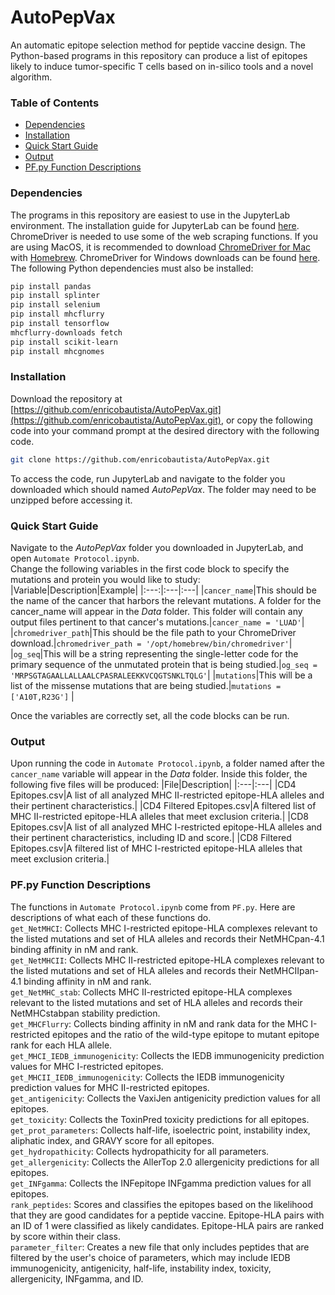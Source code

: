 # AutoPepVax
An automatic epitope selection method for peptide vaccine design. The Python-based programs in this repository can produce a list of epitopes likely to induce tumor-specific T cells based on in-silico tools and a novel algorithm.

### Table of Contents
- [Dependencies](#Dependencies)
- [Installation](#Installation)
- [Quick Start Guide](#Quick-Start-Guide)
- [Output](#Output)
- [PF.py Function Descriptions](#PF.py-Function-Descriptions)

### Dependencies
The programs in this repository are easiest to use in the JupyterLab environment. The installation guide for JupyterLab can be found [here](https://jupyter.org/install).   
ChromeDriver is needed to use some of the web scraping functions. If you are using MacOS, it is recommended to download [ChromeDriver for Mac](https://formulae.brew.sh/cask/chromedriver) with [Homebrew](https://brew.sh/). ChromeDriver for Windows downloads can be found [here](https://chromedriver.chromium.org/downloads).  
The following Python dependencies must also be installed:
```bash
pip install pandas
pip install splinter
pip install selenium
pip install mhcflurry
pip install tensorflow
mhcflurry-downloads fetch
pip install scikit-learn
pip install mhcgnomes
```

### Installation
Download the repository at [https://github.com/enricobautista/AutoPepVax.git](https://github.com/enricobautista/AutoPepVax.git), or copy the following code into your command prompt at the desired directory with the following code.
```bash
git clone https://github.com/enricobautista/AutoPepVax.git
```
To access the code, run JupyterLab and navigate to the folder you downloaded which should named *AutoPepVax*. The folder may need to be unzipped before accessing it.

### Quick Start Guide
Navigate to the *AutoPepVax* folder you downloaded in JupyterLab, and open `Automate Protocol.ipynb`.  
Change the following variables in the first code block to specify the mutations and protein you would like to study:
|Variable|Description|Example|
|:---:|:---|:---|
|`cancer_name`|This should be the name of the cancer that harbors the relevant mutations. A folder for the cancer_name will appear in the *Data* folder. This folder will contain any output files pertinent to that cancer's mutations.|`cancer_name = 'LUAD'`|
|`chromedriver_path`|This should be the file path to your ChromeDriver download.|`chromedriver_path = '/opt/homebrew/bin/chromedriver'`|
|`og_seq`|This will be a string representing the single-letter code for the primary sequence of the unmutated protein that is being studied.|`og_seq = 'MRPSGTAGAALLALLAALCPASRALEEKKVCQGTSNKLTQLG'`|
|`mutations`|This will be a list of the missense mutations that are being studied.|`mutations = ['A10T,R23G']` |

Once the variables are correctly set, all the code blocks can be run.

### Output
Upon running the code in `Automate Protocol.ipynb`, a folder named after the `cancer_name` variable will appear in the *Data* folder. Inside this folder, the following five files will be produced:
|File|Description|
|:---|:---|
|CD4 Epitopes.csv|A list of all analyzed MHC II-restricted epitope-HLA alleles and their pertinent characteristics.|
|CD4 Filtered Epitopes.csv|A filtered list of MHC II-restricted epitope-HLA alleles that meet exclusion criteria.|
|CD8 Epitopes.csv|A list of all analyzed MHC I-restricted epitope-HLA alleles and their pertinent characteristics, including ID and score.|
|CD8 Filtered Epitopes.csv|A filtered list of MHC I-restricted epitope-HLA alleles that meet exclusion criteria.|

### PF.py Function Descriptions
The functions in `Automate Protocol.ipynb` come from `PF.py`. Here are descriptions of what each of these functions do.  
`get_NetMHCI`: Collects MHC I-restricted epitope-HLA complexes relevant to the listed mutations and set of HLA alleles and records their NetMHCpan-4.1 binding affinity in nM and rank.  
`get_NetMHCII`: Collects MHC II-restricted epitope-HLA complexes relevant to the listed mutations and set of HLA alleles and records their NetMHCIIpan-4.1 binding affinity in nM and rank.  
`get_NetMHC_stab`: Collects MHC II-restricted epitope-HLA complexes relevant to the listed mutations and set of HLA alleles and records their NetMHCstabpan stability prediction.  
`get_MHCFlurry`: Collects binding affinity in nM and rank data for the MHC I-restricted epitopes and the ratio of the wild-type epitope to mutant epitope rank for each HLA allele.    
`get_MHCI_IEDB_immunogenicity`: Collects the IEDB immunogenicity prediction values for MHC I-restricted epitopes.  
`get_MHCII_IEDB_immunogenicity`: Collects the IEDB immunogenicity prediction values for MHC II-restricted epitopes.  
`get_antigenicity`: Collects the VaxiJen antigenicity prediction values for all epitopes.  
`get_toxicity`: Collects the ToxinPred toxicity predictions for all epitopes.  
`get_prot_parameters`: Collects half-life, isoelectric point, instability index, aliphatic index, and GRAVY score for all epitopes.  
`get_hydropathicity`: Collects hydropathicity for all parameters.  
`get_allergenicity`: Collects the AllerTop 2.0 allergenicity predictions for all epitopes.  
`get_INFgamma`: Collects the INFepitope INFgamma prediction values for all epitopes.  
`rank_peptides`: Scores and classifies the epitopes based on the likelihood that they are good candidates for a peptide vaccine. Epitope-HLA pairs with an ID of 1 were classified as likely candidates. Epitope-HLA pairs are ranked by score within their class.  
`parameter_filter`: Creates a new file that only includes peptides that are filtered by the user's choice of parameters, which may include IEDB immunogenicity, antigenicity, half-life, instability index, toxicity, allergenicity, INFgamma, and ID.  
